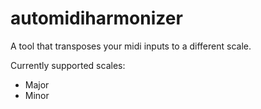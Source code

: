 # automidiharmonizer
A tool that transposes your midi inputs to a different scale.

Currently supported scales:
 - Major
 - Minor
